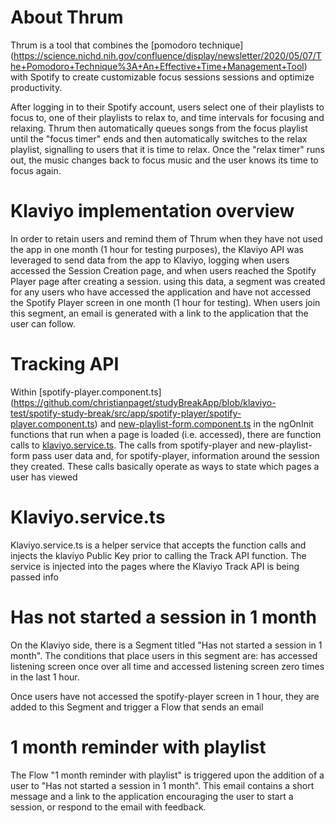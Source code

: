 # About Thrum

Thrum is a tool that combines the [pomodoro technique] (https://science.nichd.nih.gov/confluence/display/newsletter/2020/05/07/The+Pomodoro+Technique%3A+An+Effective+Time+Management+Tool) with Spotify to create customizable focus sessions sessions and  optimize productivity.  

After logging in to their Spotify account, users select one of their playlists to focus to, one of their playlists to relax to, and time intervals for focusing and relaxing. Thrum then automatically queues songs from the focus playlist until the "focus timer" ends and then automatically switches to the relax playlist, signalling to users that it is time to relax. Once the "relax timer" runs out, the music changes back to focus music and the user knows its time to focus again. 

# Klaviyo implementation overview
In order to retain users and remind them of Thrum when they have not used the app in one month (1 hour for testing purposes), the Klaviyo API was leveraged to send data from the app to Klaviyo, logging when users accessed the Session Creation page, and when users reached the Spotify Player page after creating a session. using this data, a segment was created for any users who have accessed the application and have not accessed the Spotify Player screen in one month (1 hour for testing). When users join this segment, an email is generated with a link to the application that the user can follow.

# Tracking API
Within [spotify-player.component.ts] (https://github.com/christianpaget/studyBreakApp/blob/klaviyo-test/spotify-study-break/src/app/spotify-player/spotify-player.component.ts) and [new-playlist-form.component.ts](https://github.com/christianpaget/studyBreakApp/blob/klaviyo-test/spotify-study-break/src/app/new-playlist-form/new-playlist-form.component.ts) in the ngOnInit functions that run when a page is loaded (i.e. accessed), there are function calls to [klaviyo.service.ts](https://github.com/christianpaget/studyBreakApp/blob/klaviyo-test/spotify-study-break/src/app/klaviyo.service.ts).
The calls from spotify-player and new-playlist-form pass user data and, for spotify-player, information around the session they created. These calls basically operate as ways to state which pages a user has viewed

# Klaviyo.service.ts 
Klaviyo.service.ts is a helper service that accepts the function calls and injects the klaviyo Public Key prior to calling the Track API function. The service is injected into the pages where the Klaviyo Track API is being passed info

# Has not started a session in 1 month
On the Klaviyo side, there is a Segment titled "Has not started a session in 1 month". The conditions that place users in this segment are: has accessed listening screen once over all time and accessed listening screen zero times in the last 1 hour.

Once users have not accessed the spotify-player screen in 1 hour, they are added to this Segment and trigger a Flow that sends an email

# 1 month reminder with playlist
The Flow "1 month reminder with playlist" is triggered upon the addition of a user to "Has not started a session in 1 month". This email contains a short message and a link to the application encouraging the user to start a session, or respond to the email with feedback.